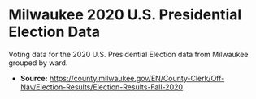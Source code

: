 # Milwaukee 2020 U.S. Presidential Election Data

Voting data for the 2020 U.S. Presidential Election data from Milwaukee grouped by ward.
 * **Source:** https://county.milwaukee.gov/EN/County-Clerk/Off-Nav/Election-Results/Election-Results-Fall-2020
